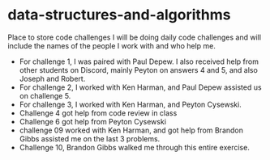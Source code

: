 # data-structures-and-algorithms
Place to store code challenges
I will be doing daily code challenges and will include the names of the people I work with and who help me.
- For challenge 1, I was paired with Paul Depew. I also received help from other students on Discord, mainly Peyton on answers 4 and 5, and also Joseph and Robert.  
- For challenge 2, I worked with Ken Harman, and Paul Depew assisted us on challenge 5.
- For challenge 3, I worked with Ken Harman, and Peyton Cysewski.
- Challenge 4 got help from code review in class
- Challenge 6 got help from Peyton Cysewski
- challenge 09 worked with Ken Harman, and got help from Brandon Gibbs assisted me on the last 3 problems.
- Challenge 10, Brandon Gibbs walked me through this entire exercise.